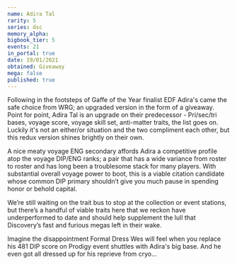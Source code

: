 ```yaml
---
name: Adira Tal
rarity: 5
series: dsc
memory_alpha:
bigbook_tier: 5
events: 21
in_portal: true
date: 19/01/2021
obtained: Giveaway
mega: false
published: true
---
```


Following in the footsteps of Gaffe of the Year finalist EDF Adira's came the safe choice from WRG; an upgraded version in the form of a giveaway. Point for point, Adira Tal is an upgrade on their predecessor - Pri/sec/tri bases, voyage score, voyage skill set, anti-matter traits, the list goes on. Luckily it's not an either/or situation and the two compliment each other, but this redux version shines brightly on their own.

A nice meaty voyage ENG secondary affords Adira a competitive profile atop the voyage DIP/ENG ranks; a pair that has a wide variance from roster to roster and has long been a troublesome stack for many players. With substantial overall voyage power to boot, this is a viable citation candidate whose common DIP primary shouldn’t give you much pause in spending honor or behold capital.

We’re still waiting on the trait bus to stop at the collection or event stations, but there’s a handful of viable traits here that we reckon have underperformed to date and should help supplement the lull that Discovery’s fast and furious megas left in their wake.

Imagine the disappointment Formal Dress Wes will feel when you replace his 481 DIP score on Prodigy event shuttles with Adira's big base. And he even got all dressed up for his reprieve from cryo...

